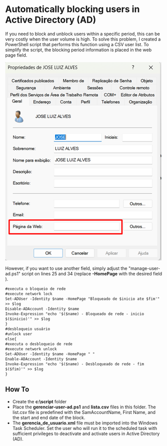 # Automatically blocking users in Active Directory (AD)

If you need to block and unblock users within a specific period, this can be very costly when the user volume is high.
To solve this problem, I created a PowerShell script that performs this function using a CSV user list.
To simplify the script, the blocking period information is placed in the web page field.


![ad-01.png](https://github.com/andrealvim/integrations/blob/main/Bloqueio_usuario_AD_automatico/ad-01.png?raw=true)


 However, if you want to use another field, simply adjust the "manage-user-ad.ps1" script on lines 25 and 34 (replace **-HomePage**  with the desired field ).
```
#executa o bloqueio de rede
#execute network lock
Set-ADUser -Identity $name -HomePage "Bloqueado de $inicio ate $fim'" >> $log
Disable-ADAccount -Identity $name
Invoke-Expression "echo '$($name) - Bloqueado de rede - inicio $($inicio)'" >> $log
}
#desbloqueio usuário
#unlock user
else{
#executa o desbloqueio de rede
#execute network unlock
Set-ADUser -Identity $name -HomePage " "
Enable-ADAccount -Identity $name
Invoke-Expression "echo '$($name) - Desbloqueado de rede - fim $($fim)'" >> $log
}
```
## How To
- Create the **c:\script** folder
- Place the **gerenciar-user-ad.ps1** and **lista.csv** files in this folder.
The list.csv file is predefined with the SamAccountName, First Name, and the start and end date of the block.
- The **gerencia_de_usuario.xml** file must be imported into the Windows Task Scheduler. Set the user who will run it to the scheduled task with sufficient privileges to deactivate and activate users in Active Directory (AD).